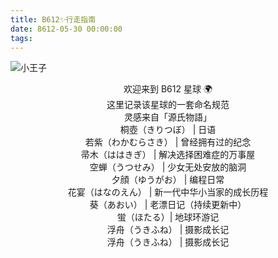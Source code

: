 ```yaml
---
title: B612✨行走指南
date: 8612-05-30 00:00:00
tags:
---
```


![小王子](http://m.qpic.cn/psb?/V10ZHE9M4DB6nN/UFLtShgMLTIaBFoUAnn5wg3rhhHge0ZzdzusQ8w0da4!/b/dC8BAAAAAAAA&bo=WAJRAQAAAAARBzo!&rf=viewer_4)

<center>欢迎来到 B612 星球 🌍</center>

<center>这里记录该星球的一套命名规范</center>

<center>灵感来自「源氏物語」</center>

<center>桐壺（きりつぼ） | 日语</center>

<center>若紫（わかむらさき） | 曾经拥有过的纪念</center>

<center>帚木（ははきぎ） | 解决选择困难症的万事屋</center>

<center>空蝉（うつせみ） | 少女无处安放的脑洞</center>

<center>夕顔（ゆうがお） | 编程日常</center>

<center>花宴（はなのえん） | 新一代中华小当家的成长历程</center>

<center>葵（あおい） | 老漂日记（持续更新中）</center>

<center>蛍（ほたる）| 地球环游记</center>

<center>浮舟（うきふね） | 摄影成长记</center>

<center>浮舟（うきふね） | 摄影成长记</center>

